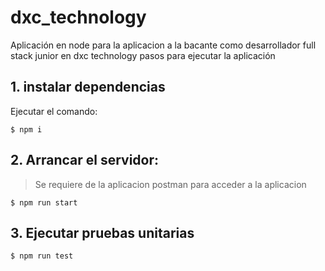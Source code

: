 # dxc_technology
Aplicación en node para la aplicacion a la bacante como desarrollador full stack junior en dxc technology
pasos para ejecutar la aplicación

## 1. instalar dependencias
Ejecutar el comando:

`` $ npm i ``

## 2. Arrancar el servidor:
> Se requiere de la aplicacion postman para acceder a la aplicacion


`` $ npm run start ``

## 3. Ejecutar pruebas unitarias

`` $ npm run test ``


